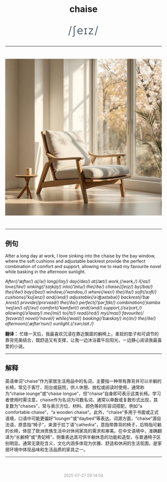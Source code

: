 <div align="center">

# chaise

<div style="margin: 30px 0;">
<h1 style="font-size: 2.5em; font-weight: 300; letter-spacing: 2px; margin: 0; color: #2c3e50;">
/ʃeɪz/
</h1>
</div>

</div>

---

<div align="center" style="margin: 40px 0;">

![chaise](images/chaise.png)

</div>

---

## 例句

After a long day at work, I love sinking into the chaise by the bay window, where the soft cushions and adjustable backrest provide the perfect combination of comfort and support, allowing me to read my favourite novel while basking in the afternoon sunlight.

*After(/ˈæftər/) a(/ə/) long(/lɔŋ/) day(/deɪ/) at(/æt/) work,(/wərk,/) I(/aɪ/) love(/ləv/) sinking(/ˈsɪŋkɪŋ/) into(/ˈɪntu/) the(/ðə/) chaise(/ʃeɪz/) by(/baɪ/) the(/ðə/) bay(/beɪ/) window,(/ˈwɪndoʊ,/) where(/wɛr/) the(/ðə/) soft(/sɔft/) cushions(/ˈkʊʃənz/) and(/ənd/) adjustable(/əˈʤəstəbəl/) backrest(/ˈbæˌkrɛst/) provide(/prəˈvaɪd/) the(/ðə/) perfect(/ˈpərˌfɪkt/) combination(/ˌkɑmbəˈneɪʃən/) of(/əv/) comfort(/ˈkəmfərt/) and(/ənd/) support,(/səˈpɔrt,/) allowing(/əˈlaʊɪŋ/) me(/mi/) to(/tɪ/) read(/rɛd/) my(/maɪ/) favourite(/ˈfeɪvərɪt/) novel(/ˈnɑvəl/) while(/waɪl/) basking(/ˈbæskɪŋ/) in(/ɪn/) the(/ðə/) afternoon(/ˌæftərˈnun/) sunlight.(/ˈsənˌlaɪt./)*

**翻译：** 忙碌一天后，我最喜欢沉浸在靠近飘窗的躺椅上，柔软的垫子和可调节的靠背完美结合，既舒适又有支撑，让我一边沐浴着午后阳光，一边静心阅读我最喜爱的小说。

---

## 解释

英语单词“chaise”作为家居生活用品中的名词，主要指一种带有靠背并可以半躺的长椅，常见于客厅、阳台或庭院，供人休憩、放松或阅读时使用，通常称为“chaise lounge”或“chaise longue”，但“chaise”自身即可表示这类长椅。学习者使用时需注意，chaise作为名词为可数名词，通常以单数或复数形式出现，其复数为“chaises”，常与表示方位、材料、颜色等的形容词搭配，例如“a comfortable chaise”，“a wooden chaise”。此外，“chaise”多用于书面或正式语境，口语中可能更偏好“lounger”或“daybed”等表达。词源方面，“chaise”源自法语，原意指“椅子”，来源于拉丁语“cathedra”，意指带靠背的椅子，后特指可躺的长椅，体现了欧洲贵族生活中对休闲家具的需求和审美。在中文语境中，准确翻译为“长躺椅”或“贵妃椅”，侧重表达其可供半躺休息的功能和造型，与普通椅子区别明显。通常无褒贬含义，文化内涵多体现为优雅、舒适和休闲的生活氛围，是家居环境中体现品味和生活品质的家具之一。


---

<div align="center" style="margin-top: 50px;">
<small style="color: #999; font-size: 0.9em;">2025-07-27 09:14:04</small>
</div>
